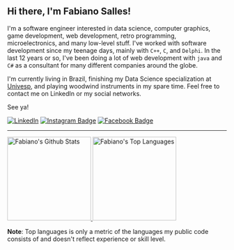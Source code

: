 ## Hi there, I'm Fabiano Salles!
I'm a software engineer interested in data science, computer graphics, game development, web development, retro programming, microelectronics, and many low-level stuff.
I've worked with software development since my teenage days, mainly with `C++`, `C`, and `Delphi`. In the last 12 years or so, I've been doing a lot of web development with `java` and `C#` as a consultant for many different companies around the globe. 

I'm currently living in Brazil, finishing my Data Science specialization at [Univesp](https://univesp.br/), and playing woodwind instruments in my spare time. Feel free to contact me on LinkedIn or my social networks.

See ya!

[![LinkedIn](https://img.shields.io/badge/LinkedIn-%230077B5.svg?&style=flat&logo=linkedin&logoColor=white)](https://linkedin.com/in/fabianosallesbr/)
[![Instagram Badge](https://img.shields.io/badge/-Instagram-E4405F?style=flat&logo=instagram&logoColor=white&link=https://instagram.com/fabianosalles82/)](https://instagram.com/fabianosalles82)
[![Facebook Badge](https://img.shields.io/badge/-Facebook-1877f2?style=flat&logo=facebook&logoColor=white&link=https://facebook.com/fabiano.salles.xavier)](https://facebook.com/fabiano.salles.xavier/)

---
<!-- Bassed on: https://github.com/anuraghazra/github-readme-stats -->
<a href="https://github.com/fabianosalles/github-readme-stats&show_icons=true">
  <img alt="Fabiano's Github Stats" src="https://github-readme-stats.vercel.app/api/?username=fabianosalles&show_icons=true&count_private=true" height="192px"/>
</a>
<a href="https://github.com/fabianosalles/github-readme-stats">
  <img alt="Fabiano's Top Languages" src="https://github-readme-stats.vercel.app/api/top-langs/?username=fabianosalles&langs_count=8&layout=compact&show_icons=true" height="192px"/></a>
<br/>

**Note**: Top languages is only a metric of the languages my public code consists of and doesn't reflect experience or skill level.

<!--
**fabianosalles/fabianosalles** is a ✨ _special_ ✨ repository because its `README.md` (this file) appears on your GitHub profile.

Here are some ideas to get you started:

- 🔭 I’m currently working on ...
- 🌱 I’m currently learning ...
- 👯 I’m looking to collaborate on ...
- 🤔 I’m looking for help with ...
- 💬 Ask me about ...
- 📫 How to reach me: ...
- 😄 Pronouns: ...
- ⚡ Fun fact: ...
-->
